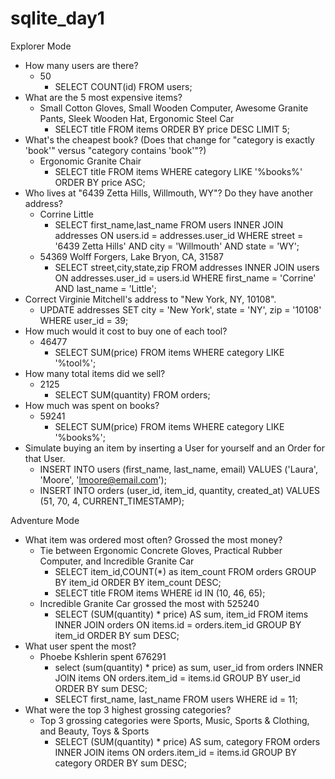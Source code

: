 # sqlite_day1

Explorer Mode

- How many users are there? 
  - 50
    - SELECT COUNT(id) FROM users;    
- What are the 5 most expensive items?
  - Small Cotton Gloves, Small Wooden Computer, Awesome Granite Pants, Sleek Wooden Hat, Ergonomic Steel Car
    - SELECT title FROM items ORDER BY price DESC LIMIT 5;
- What's the cheapest book? (Does that change for "category is exactly 'book'" versus "category contains 'book'"?)
  - Ergonomic Granite Chair
    - SELECT title FROM items WHERE category LIKE '%books%' ORDER BY price ASC;
- Who lives at "6439 Zetta Hills, Willmouth, WY"? Do they have another address?
  - Corrine Little
    - SELECT first_name,last_name FROM users INNER JOIN addresses ON users.id = addresses.user_id WHERE street = '6439 Zetta Hills' AND city = 'Willmouth' AND state = 'WY';
  - 54369 Wolff Forgers, Lake Bryon, CA, 31587
    - SELECT street,city,state,zip FROM addresses INNER JOIN users ON addresses.user_id = users.id WHERE first_name = 'Corrine' AND last_name = 'Little';
- Correct Virginie Mitchell's address to "New York, NY, 10108".
  - UPDATE addresses SET city = 'New York', state = 'NY', zip = '10108' WHERE user_id = 39;
- How much would it cost to buy one of each tool?
  - 46477
    - SELECT SUM(price) FROM items WHERE category LIKE '%tool%';
- How many total items did we sell?
  - 2125
    - SELECT SUM(quantity) FROM orders;
- How much was spent on books?
  - 59241
    - SELECT SUM(price) FROM items WHERE category LIKE '%books%';
- Simulate buying an item by inserting a User for yourself and an Order for that User.
  - INSERT INTO users (first_name, last_name, email) VALUES ('Laura', 'Moore', 'lmoore@email.com');
  - INSERT INTO orders (user_id, item_id, quantity, created_at) VALUES (51, 70, 4, CURRENT_TIMESTAMP);

Adventure Mode

- What item was ordered most often? Grossed the most money?
  - Tie between Ergonomic Concrete Gloves, Practical Rubber Computer, and Incredible Granite Car
    - SELECT item_id,COUNT(*) as item_count FROM orders GROUP BY item_id ORDER BY item_count DESC;
    - SELECT title FROM items WHERE id IN (10, 46, 65);
  - Incredible Granite Car grossed the most with 525240
    - SELECT (SUM(quantity) * price) AS sum, item_id FROM items INNER JOIN orders ON items.id = orders.item_id GROUP BY item_id ORDER BY sum DESC;
- What user spent the most?
  - Phoebe Kshlerin spent 676291
    - select (sum(quantity) * price) as sum, user_id from orders INNER JOIN items ON orders.item_id = items.id GROUP BY user_id ORDER BY sum DESC;
    - SELECT first_name, last_name FROM users WHERE id = 11;
- What were the top 3 highest grossing categories?
  - Top 3 grossing categories were Sports, Music, Sports & Clothing, and Beauty, Toys & Sports
    - SELECT (SUM(quantity) * price) AS sum, category FROM orders INNER JOIN items ON orders.item_id = items.id GROUP BY category ORDER BY sum DESC;
